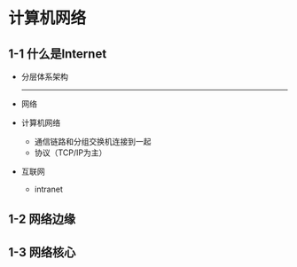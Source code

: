 # 计算机网络

## 1-1 什么是Internet

- 分层体系架构

  ---

- 网络

- 计算机网络

  - 通信链路和分组交换机连接到一起
  - 协议（TCP/IP为主）

- 互联网

  - intranet

  

## 1-2 网络边缘

## 1-3 网络核心

